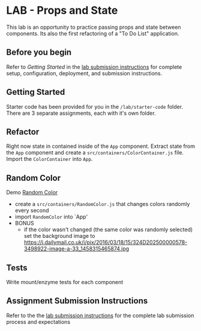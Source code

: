 # LAB - Props and State

This lab is an opportunity to practice passing props and state between components. Its also the first refactoring of a "To Do List" application.

## Before you begin

Refer to *Getting Started*  in the [lab submission instructions](../../../reference/submission-instructions/labs/README.md) for complete setup, configuration, deployment, and submission instructions.

## Getting Started

Starter code has been provided for you in the `/lab/starter-code` folder. There are 3 separate assignments, each with it's own folder.

## Refactor

Right now state in contained inside of the `App` component. Extract
state from the `App` component and create a `src/containers/ColorContainer.js`
file. Import the `ColorContainer` into `App`.

## Random Color

Demo [Random Color](https://demo.alchemycodelab.io/random-color)

* create a `src/containers/RandomColor.js` that changes colors
  randomly every second
* import `RandomColor` into `App'
* BONUS
  * if the color wasn't changed (the same color was randomly selected) set the
    background image to https://i.dailymail.co.uk/i/pix/2016/03/18/15/324D202500000578-3498922-image-a-33_1458315465874.jpg

## Tests

Write mount/enzyme tests for each component

## Assignment Submission Instructions
Refer to the the [lab submission instructions](../../../reference/submission-instructions/labs/README.md) for the complete lab submission process and expectations
